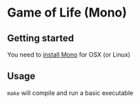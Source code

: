 # Game of Life (Mono)

## Getting started

You need to [install Mono](http://www.mono-project.com/) for OSX (or Linux)


## Usage

`make` will compile and run a basic executable
